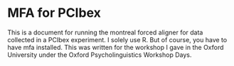 # MFA for PCIbex

This is a document for running the montreal forced aligner for data collected in a PCIbex experiment. I solely use R. But of course, you have to have mfa installed. This was written for the workshop I gave in the Oxford University under the Oxford Psycholinguistics Workshop Days.
